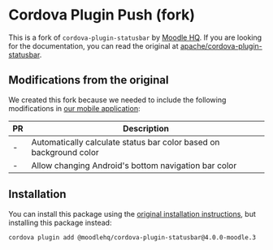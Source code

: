 # Cordova Plugin Push (fork)

This is a fork of `cordova-plugin-statusbar` by [Moodle HQ](https://moodle.com/). If you are looking for the documentation, you can read the original at [apache/cordova-plugin-statusbar](https://github.com/apache/cordova-plugin-statusbar).

## Modifications from the original

We created this fork because we needed to include the following modifications in [our mobile application](https://github.com/moodlehq/moodleapp):

| PR | Description |
| -- | ----------- |
| - | Automatically calculate status bar color based on background color |
| - | Allow changing Android's bottom navigation bar color |

## Installation

You can install this package using the [original installation instructions](https://github.com/apache/cordova-plugin-statusbar#installation), but installing this package instead:

```sh
cordova plugin add @moodlehq/cordova-plugin-statusbar@4.0.0-moodle.3
```
